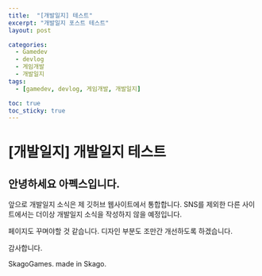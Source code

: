 ```yaml
---
title:  "[개발일지] 테스트"
excerpt: "개발일지 포스트 테스트"
layout: post

categories:
  - Gamedev
  - devlog
  - 게임개발
  - 개발일지
tags:
  - [gamedev, devlog, 게임개발, 개발일지]

toc: true
toc_sticky: true
---
```


# [개발일지] 개발일지 테스트

<h2>안녕하세요 아펙스입니다.</h2>

앞으로 개발일지 소식은 제 깃허브 웹사이트에서 통합합니다.
SNS를 제외한 다른 사이트에서는 더이상 개발일지 소식을 작성하지 않을 예정입니다.

페이지도 꾸며야할 것 같습니다.
디자인 부분도 조만간 개선하도록 하겠습니다.

감사합니다.

SkagoGames. made in Skago.

